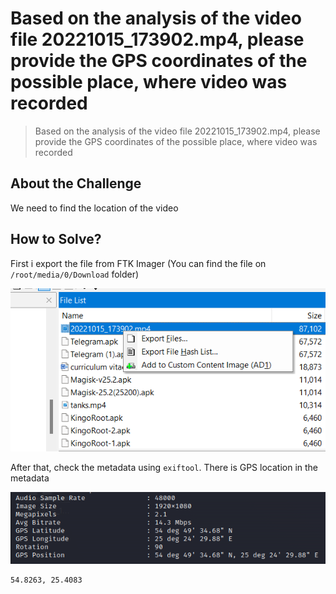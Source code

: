 # Based on the analysis of the video file 20221015_173902.mp4, please provide the GPS coordinates of the possible place, where video was recorded
> Based on the analysis of the video file 20221015_173902.mp4, please provide the GPS coordinates of the possible place, where video was recorded

## About the Challenge
We need to find the location of the video

## How to Solve?
First i export the file from FTK Imager (You can find the file on `/root/media/0/Download` folder)

![preview](images/extract.png)

After that, check the metadata using `exiftool`. There is GPS location in the metadata

![metadata](images/metadata.png)

```
54.8263, 25.4083
```